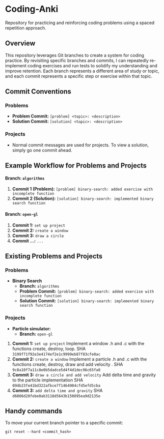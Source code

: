 # Coding-Anki
Repository for practicing and reinforcing coding problems using a spaced repetition approach.

## Overview
This repository leverages Git branches to create a system for coding practice. By revisiting specific branches and commits, I can repeatedly re-implement coding exercises and run tests to solidify my understanding and improve retention. Each branch represents a different area of study or topic, and each commit represents a specific step or exercise within that topic.

## Commit Conventions
### Problems
- **Problem Commit:** `[problem] <topic>: <description>`
- **Solution Commit:** `[solution] <topic>: <description>`

### Projects
- Normal commit messages are used for projects. To view a solution, simply go one commit ahead.

## Example Workflow for Problems and Projects
#### Branch: `algorithms`
1. **Commit 1 (Problem):** `[problem] binary-search: added exercise with incomplete function`
2. **Commit 2 (Solution):** `[solution] binary-search: implemented binary search function`
#### Branch: `open-gl`
1. **Commit 1:** `set up project`
2. **Commit 2:** `create a window`
3. **Commit 3:** `draw a circle`
3. **Commit ...:** `...`
   
## Existing Problems and Projects

### Problems
- **Binary Search**
  - **Branch:** `algorithms`
  - **Problem Commit:** `[problem] binary-search: added exercise with incomplete function`
  - **Solution Commit:** `[solution] binary-search: implemented binary search function`

### Projects
- **Particle simulator:** 
  - **Branch:** `open-gl`
1. **Commit 1:** `set up project`  Implement a window .h and .c with the functions create, destroy, loop. SHA `3199f71f92e3e4174ef2e1c9999eb87f83cfe0ac`
3. **Commit 2:** `create a window`  Implement a particle .h and .c with the functions create, destroy, draw and add velocity . SHA `9c8a10f7a11c8e0b5dadce5d4f4d1dec96c65fa8`
4. **Commit 3:** `draw a circle and add velocity` Add delta time and gravity to the particle implementation SHA `094b23fe41bd322afbce7f1464904cfd5efd5cba`
4. **Commit 3:** `add delta time and gravity`  SHA `d6006d28febe0ab3118d5643b150895ea9d2135e`

## Handy commands
To move your current branch pointer to a specific commit:
```
git reset --hard <commit_hash>
```
